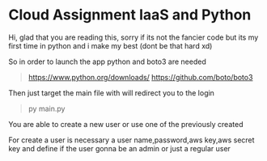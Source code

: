 # Cloud Assignment IaaS and Python 

Hi, glad that you are reading this, sorry if its not the fancier code 
but its my first time in python and i make my best (dont be that hard xd)

So in order to launch the app python and boto3 are needed
> https://www.python.org/downloads/
> https://github.com/boto/boto3

Then just target the main file with will redirect you to the login
> py main.py

You are able to create a new user or use one of the previously created

For create a user is necessary a user name,password,aws key,aws secret key 
and define if the user gonna be an admin or just a regular user
